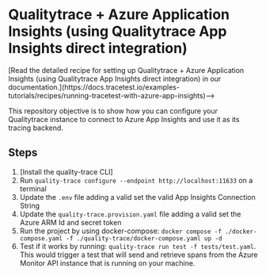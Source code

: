 # Qualitytrace + Azure Application Insights (using Qualitytrace App Insights direct integration)

<!--> [Read the detailed recipe for setting up Qualitytrace + Azure Application Insights (using Qualitytrace App Insights direct integration) in our documentation.](https://docs.tracetest.io/examples-tutorials/recipes/running-tracetest-with-azure-app-insights)-->

This repository objective is to show how you can configure your Qualitytrace instance to connect to Azure App Insights and use it as its tracing backend.

## Steps

1. [Install the quality-trace CLI]<!--(https://docs.tracetest.io/installing/)-->
2. Run `quality-trace configure --endpoint http://localhost:11633` on a terminal
3. Update the `.env` file adding a valid set the valid App Insights Connection String
4. Update the `quality-trace.provision.yaml` file adding a valid set the Azure ARM Id and secret token
5. Run the project by using docker-compose: `docker compose -f ./docker-compose.yaml -f ./quality-trace/docker-compose.yaml up -d`
6. Test if it works by running: `quality-trace run test -f tests/test.yaml`. This would trigger a test that will send and retrieve spans from the Azure Monitor API instance that is running on your machine.
